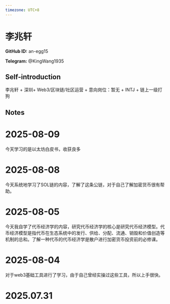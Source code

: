 ```yaml
---
timezone: UTC+8
---
```


# 李兆轩

**GitHub ID:** an-egg15

**Telegram:** @KingWang1935

## Self-introduction

李兆轩 + 深圳+ Web3/区块链/社区运营 + 意向岗位：暂无 + INTJ + 链上一级打狗

## Notes

<!-- Content_START -->
# 2025-08-09

今天学习的是以太坊白皮书，收获良多

# 2025-08-08

今天系统地学习了SOL链的内容，了解了这条公链，对于自己了解加密货币很有帮助。

# 2025-08-05

今天我自学了代币经济学的内容，研究代币经济学的核心是研究代币经济模型。代币经济模型是指代币在生态系统中的发行、供给、分配、流通、销毁和价值创造等机制的总和。了解一种代币的代币经济学是散户进行加密货币投资前的必修课。

# 2025-08-04

对于web3基础工具进行了学习，由于自己曾经实操过这些工具，所以上手很快。


# 2025.07.31


<!-- Content_END -->
